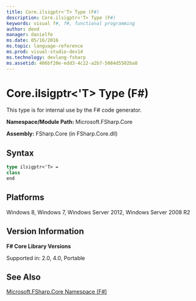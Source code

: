 ```yaml
---
title: Core.ilsigptr<'T> Type (F#)
description: Core.ilsigptr<'T> Type (F#)
keywords: visual f#, f#, functional programming
author: dend
manager: danielfe
ms.date: 05/16/2016
ms.topic: language-reference
ms.prod: visual-studio-dev14
ms.technology: devlang-fsharp
ms.assetid: 406bf20e-edd3-4c22-a2b7-5084d5502ba8 
---
```


# Core.ilsigptr<'T> Type (F#)

This type is for internal use by the F# code generator.

**Namespace/Module Path:** Microsoft.FSharp.Core

**Assembly:** FSharp.Core (in FSharp.Core.dll)


## Syntax

```fsharp
type ilsigptr<'T> =
class
end
```

## Platforms
Windows 8, Windows 7, Windows Server 2012, Windows Server 2008 R2


## Version Information
**F# Core Library Versions**

Supported in: 2.0, 4.0, Portable




## See Also
[Microsoft.FSharp.Core Namespace &#40;F&#35;&#41;](Microsoft.FSharp.Core-Namespace-%5BFSharp%5D.md)


